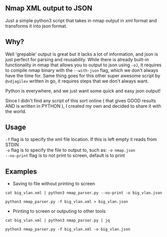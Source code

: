 ## Nmap XML output to JSON
Just a simple python3 script that takes in nmap output in xml format and transforms it into json format.

## Why?
Well 'grepable' output is great but it lacks a lot of information, and json is just perfect for parsing and reusability. While there is already built-in functionality in nmap that allows you to output to json using `-oJ`, it requires to compile nmap binary with the `--with-json` flag, which we don't always have the time for. Same thing goes for this other super awesome script by `@vdjagilev` written in go, it requires steps that we don't always want.

Python is everywhere, and we just want some quick and easy json output!

Since I didn't find any script of this sort online ( that gives GOOD results AND is written in PYTHON ), I created my own and decided to share it with the world.

## Usage
`-f` flag is to specify the xml file location. If this is left empty it reads from STDIN\
`-o` flag is to specify the file to output to, such as: `-o nmap.json`\
`--no-print` flag is to not print to screen, default is to print
## Examples
- Saving to file without printing to screen
```
cat big_vlan.xml | python3 nmap_parser.py --no-print -o big_vlan.json

python3 nmap_parser.py -f big_vlan.xml > big_vlan.json
```
- Printing to screen or outputing to other tools
```
cat big_vlan.xml | python3 nmap_parser.py | jq

python3 nmap_parser.py -f big_vlan.xml -o big_vlan.json
```
